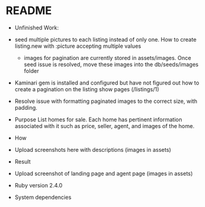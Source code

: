 # README

* Unfinished Work:
- seed multiple pictures to each listing instead of only one.  How to create listing.new with :picture accepting multiple values
  - images for pagination are currently stored in assets/images.  Once seed issue is resolved, move these images into the db/seeds/images folder

- Kaminari gem is installed and configured but have not figured out how to create a pagination on the listing show pages (/listings/1)

- Resolve issue with formatting paginated images to the correct size, with padding.

* Purpose
List homes for sale.  Each home has pertinent information associated with it such as price, seller, agent, and images of the home.

* How
- Upload screenshots here with descriptions (images in assets)

* Result
- Upload screenshot of landing page and agent page (images in assets)

* Ruby version
2.4.0

* System dependencies

<!-- * Configuration

* Database creation

* Database initialization

* How to run the test suite

* Services (job queues, cache servers, search engines, etc.)

* Deployment instructions

* ... -->
